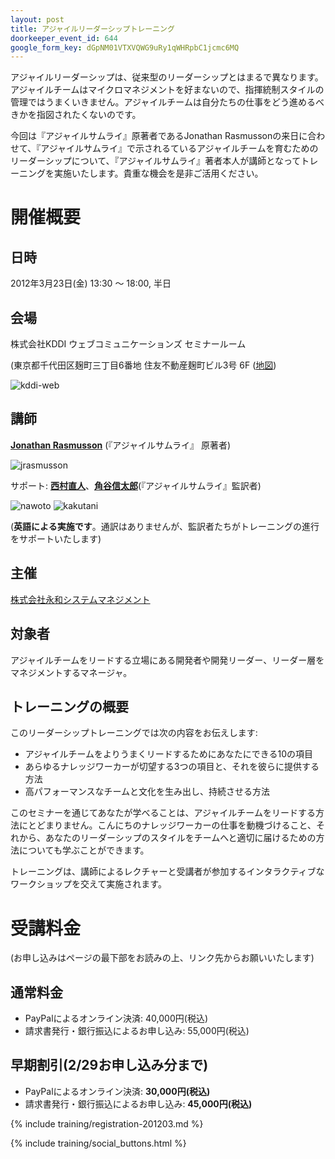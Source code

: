 ```yaml
---
layout: post
title: アジャイルリーダーシップトレーニング
doorkeeper_event_id: 644
google_form_key: dGpNM01VTXVQWG9uRy1qWHRpbC1jcmc6MQ
---
```


アジャイルリーダーシップは、従来型のリーダーシップとはまるで異なります。アジャイルチームはマイクロマネジメントを好まないので、指揮統制スタイルの管理ではうまくいきません。アジャイルチームは自分たちの仕事をどう進めるべきかを指図されたくないのです。

今回は『アジャイルサムライ』原著者であるJonathan Rasmussonの来日に合わせて、『アジャイルサムライ』で示されるているアジャイルチームを育むためのリーダーシップについて、『アジャイルサムライ』著者本人が講師となってトレーニングを実施いたします。貴重な機会を是非ご活用ください。



# 開催概要

## 日時

2012年3月23日(金) 13:30 〜 18:00, 半日

## 会場

株式会社KDDI ウェブコミュニケーションズ セミナールーム

(東京都千代田区麹町三丁目6番地 住友不動産麹町ビル3号 6F ([地図](http://www.kddi-webcommunications.co.jp/corporate/map.html))

![kddi-web](/training/assets/training/kddi-web.png "kddi-web")

## 講師

**[Jonathan Rasmusson](http://twitter.com/jrasmusson)** (『アジャイルサムライ』 原著者)

![jrasmusson](/training/assets/training/jrasmusson.jpg "jrasmusson")


サポート: **[西村直人](http://twitter.com/nawoto)**、**[角谷信太郎](http://twitter.com/kakutani)**(『アジャイルサムライ』監訳者)

![nawoto](/training/assets/training/nawoto.jpg "nawoto")
![kakutani](/training/assets/training/kakutani.png "kakutani")

(**英語による実施です**。通訳はありませんが、監訳者たちがトレーニングの進行をサポートいたします)

## 主催

[株式会社永和システムマネジメント](http://www.esm.co.jp/)

## 対象者

アジャイルチームをリードする立場にある開発者や開発リーダー、リーダー層をマネジメントするマネージャ。

## トレーニングの概要

このリーダーシップトレーニングでは次の内容をお伝えします:

<ul>
<li>アジャイルチームをよりうまくリードするためにあなたにできる10の項目</li>
<li>あらゆるナレッジワーカーが切望する3つの項目と、それを彼らに提供する方法</li>
<li>高パフォーマンスなチームと文化を生み出し、持続させる方法</li>
</ul>

このセミナーを通じてあなたが学べることは、アジャイルチームをリードする方法にとどまりません。こんにちのナレッジワーカーの仕事を動機づけること、それから、あなたのリーダーシップのスタイルをチームへと適切に届けるための方法についても学ぶことができます。

トレーニングは、講師によるレクチャーと受講者が参加するインタラクティブなワークショップを交えて実施されます。

# 受講料金

(お申し込みはページの最下部をお読みの上、リンク先からお願いいたします)

## 通常料金

- PayPalによるオンライン決済: 40,000円(税込)
- 請求書発行・銀行振込によるお申し込み: 55,000円(税込)

## 早期割引(2/29お申し込み分まで)

- PayPalによるオンライン決済: **30,000円(税込)**
- 請求書発行・銀行振込によるお申し込み: **45,000円(税込)**

{% include training/registration-201203.md %}

{% include training/social_buttons.html %}